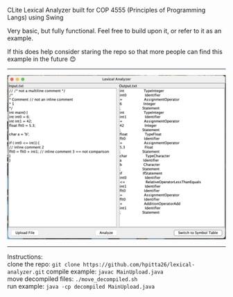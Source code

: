 CLite Lexical Analyzer built for COP 4555 (Principles of Programming Langs) using Swing

Very basic, but fully functional. Feel free to build upon it, or refer to it as an example.  

If this does help consider staring the repo so that more people can find this example in the future 😊

---

<img src="assets/LexicalAnalyzer.png" alt="Lexical Analyzer" width="600">

---

Instructions:  
clone the repo: `git clone https://github.com/hpitta26/lexical-analyzer.git`
compile example: `javac MainUpload.java`  
move decompiled files: `./move_decompiled.sh`  
run example: `java -cp decompiled MainUpload.java`  